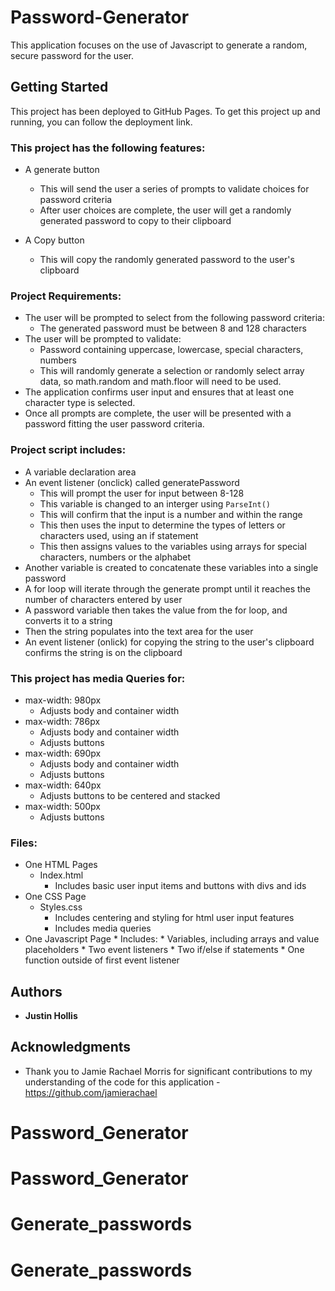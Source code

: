 # Password-Generator

This application focuses on the use of Javascript to generate a random, secure password for the user. 

## Getting Started

This project has been deployed to GitHub Pages. To get this project up and running, you can follow the deployment link. 

### This project has the following features: 
* A generate button
    * This will send the user a series of prompts to validate choices for password criteria
    * After user choices are complete, the user will get a randomly generated password to copy to their clipboard

* A Copy button 
    * This will copy the randomly generated password to the user's clipboard

### Project Requirements: 
* The user will be prompted to select from the following password criteria: 
    * The generated password must be between 8 and 128 characters
* The user will be prompted to validate: 
    * Password containing uppercase, lowercase, special characters, numbers
    * This will randomly generate a selection or randomly select array data, so math.random and math.floor will need to be used.     
* The application confirms user input and ensures that at least one character type is selected. 
* Once all prompts are complete, the user will be presented with a password fitting the user password criteria.

### Project script includes:
* A variable declaration area 
* An event listener (onclick) called generatePassword
    * This will prompt the user for input between 8-128
    * This variable is changed to an interger using <code>ParseInt()</code>
    * This will confirm that the input is a number and within the range
    * This then uses the input to determine the types of letters or characters used, using an if statement
    * This then assigns values to the variables using arrays for special characters, numbers or the alphabet
* Another variable is created to concatenate these variables into a single password
* A for loop will iterate through the generate prompt until it reaches the number of characters entered by user 
* A password variable then takes the value from the for loop, and converts it to a string
* Then the string populates into the text area for the user
* An event listener (onlick) for copying the string to the user's clipboard confirms the string is on the clipboard

### This project has media Queries for:
* max-width: 980px 
    * Adjusts body and container width
* max-width: 786px
    * Adjusts body and container width
    * Adjusts buttons
* max-width: 690px
    * Adjusts body and container width
    * Adjusts buttons
* max-width: 640px
    * Adjusts buttons to be centered and stacked
* max-width: 500px
    * Adjusts buttons

### Files: 
* One HTML Pages
    * Index.html 
        * Includes basic user input items and buttons with divs and ids
* One CSS Page
    * Styles.css
        * Includes centering and styling for html user input features
        * Includes media queries
* One Javascript Page
        * Includes: 
        * Variables, including arrays and value placeholders
        * Two event listeners
        * Two if/else if statements
        * One function outside of first event listener


## Authors

* **Justin Hollis**

## Acknowledgments

* Thank you to Jamie Rachael Morris for significant contributions to my understanding of the code for this application - https://github.com/jamierachael







# Password_Generator
# Password_Generator
# Generate_passwords
# Generate_passwords
